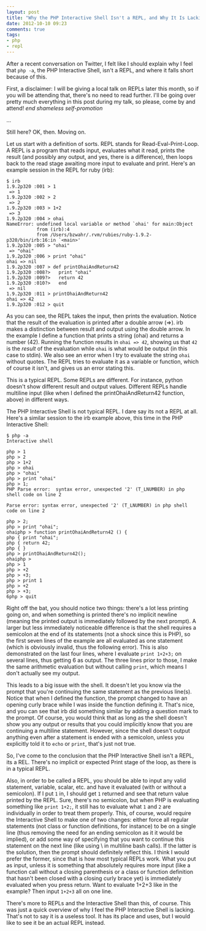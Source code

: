 ```yaml
---
layout: post
title: "Why the PHP Interactive Shell Isn't a REPL, and Why It Is Lacking"
date: 2012-10-10 09:23
comments: true
tags: 
- php
- repl
---
```

After a recent conversation on Twitter, I felt like I should explain why I feel that `php -a`, the PHP Interactive Shell, isn't a REPL, and where it falls short because of this.
<!--more-->
First, a disclaimer: I will be giving a local talk on REPLs later this month, so if you will be attending that, there's no need to read further. I'll be going over pretty much everything in this post during my talk, so please, come by and attend! *end shameless self-promotion*

...

Still here? OK, then. Moving on.

Let us start with a definition of sorts. REPL stands for Read-Eval-Print-Loop. A REPL is a program that reads input, evaluates what it read, prints the result (and possibly any output, and yes, there is a difference), then loops back to the read stage awaiting more input to evaluate and print. Here's an example session in the REPL for ruby (irb):

```
$ irb
1.9.2p320 :001 > 1
 => 1 
1.9.2p320 :002 > 2
 => 2 
1.9.2p320 :003 > 1+2
 => 3 
1.9.2p320 :004 > ohai
NameError: undefined local variable or method `ohai' for main:Object
           from (irb):4
           from /Users/bzwahr/.rvm/rubies/ruby-1.9.2-p320/bin/irb:16:in `<main>'
1.9.2p320 :005 > "ohai"
 => "ohai" 
1.9.2p320 :006 > print "ohai"
ohai => nil 
1.9.2p320 :007 > def printOhaiAndReturn42
1.9.2p320 :008?>   print "ohai"
1.9.2p320 :009?>   return 42
1.9.2p320 :010?>   end
 => nil 
1.9.2p320 :011 > printOhaiAndReturn42
ohai => 42 
1.9.2p320 :012 > quit
```

As you can see, the REPL takes the input, then prints the evaluation. Notice that the result of the evaluation is printed after a double arrow (=>). irb makes a distinction between result and output using the double arrow. In the example I define a function that prints a string (ohai) and returns a number (42). Running the function results in `ohai => 42`, showing us that `42` is the *result* of the evaluation while `ohai` is what would be output (in this case to stdin). We also see an error when I try to evaluate the string `ohai` without quotes. The REPL tries to evaluate it as a variable or function, which of course it isn't, and gives us an error stating this.

This is a typical REPL. Some REPLs are different. For instance, python doesn't show different result and output values. Different REPLs handle multiline input (like when I defined the printOhaiAndReturn42 function, above) in different ways.

The PHP Interactive Shell is not typical REPL. I dare say its not a REPL at all. Here's a similar session to the irb example above, this time in the PHP Interactive Shell:

```
$ php -a
Interactive shell

php > 1
php > 2
php > 1+2
php > ohai
php > "ohai"
php > print "ohai"
php > 1;
PHP Parse error:  syntax error, unexpected '2' (T_LNUMBER) in php shell code on line 2

Parse error: syntax error, unexpected '2' (T_LNUMBER) in php shell code on line 2

php > 2;
php > print "ohai";
ohaiphp > function printOhaiAndReturn42 () {
php { print "ohai";
php { return 42;
php { }
php > printOhaiAndReturn42();
ohaiphp > 
php > 1
php > +2
php > +3;
php > print 1
php > +2
php > +3;
6php > quit
```

Right off the bat, you should notice two things: there's a lot less printing going on, and when something is printed there's no implicit newline (meaning the printed output is immediately followed by the next prompt). A larger but less immediately noticeable difference is that the shell requires a semicolon at the end of its statements (not a shock since this is PHP), so the first seven lines of the example are all evaluated as one statement (which is obviously invalid, thus the following error). This is also demonstrated on the last four lines, where I evaluate `print 1+2+3;` on several lines, thus getting 6 as output. The three lines prior to those, I make the same arithmetic evaluation but without calling `print`, which means I don't actually see my output.

This leads to a big issue with the shell. It doesn't let you know via the prompt that you're continuing the same statement as the previous line(s). Notice that when I defined the function, the prompt changed to have an opening curly brace while I was inside the function defining it. That's nice, and you can see that irb did something similar by adding a question mark to the prompt. Of course, you would think that as long as the shell doesn't show you any output or results that you could implicitly know that you are continuing a multiline statement. However, since the shell doesn't output anything even after a statement is ended with a semicolon, unless you explicitly told it to `echo` or `print`, that's just not true.

So, I've come to the conclusion that the PHP Interactive Shell isn't a REPL, its a REL. There's no implicit or expected Print stage of the loop, as there is in a typical REPL.

Also, in order to be called a REPL, you should be able to input any valid statement, variable, scalar, etc. and have it evaluated (with or without a semicolon). If I put `1` in, I should get `1` returned and see that return value printed by the REPL. Sure, there's no semicolon, but when PHP is evaluating something like `print 1+2;`, it still has to evaluate what `1` and `2` are individually in order to treat them properly. This, of course, would require the Interactive Shell to make one of two changes: either force all regular statements (not class or function definitions, for instance) to be on a single line (thus removing the need for an ending semicolon as it it would be implied), or add some way of specifying that you want to continue this statement on the next line (like using \ in multiline bash calls). If the latter is the solution, then the prompt should definitely reflect this. I think I would prefer the former, since that is how most typical REPLs work. What you put as input, unless it is something that absolutely requires more input (like a function call without a closing parenthesis or a class or function definition that hasn't been closed with a closing curly brace yet) is immediately evaluated when you press return. Want to evaluate 1+2+3 like in the example? Then input `1+2+3` all on one line.

There's more to REPLs and the Interactive Shell than this, of course. This was just a quick overview of why I feel the PHP Interactive Shell is lacking. That's not to say it is a useless tool. It has its place and uses, but I would like to see it be an actual REPL instead.
